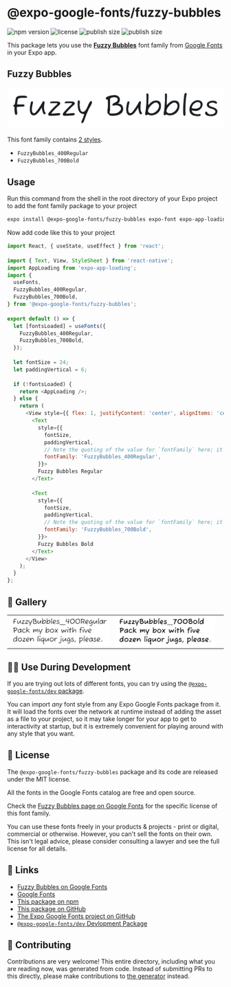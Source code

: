 # @expo-google-fonts/fuzzy-bubbles

![npm version](https://flat.badgen.net/npm/v/@expo-google-fonts/fuzzy-bubbles)
![license](https://flat.badgen.net/github/license/expo/google-fonts)
![publish size](https://flat.badgen.net/packagephobia/install/@expo-google-fonts/fuzzy-bubbles)
![publish size](https://flat.badgen.net/packagephobia/publish/@expo-google-fonts/fuzzy-bubbles)

This package lets you use the [**Fuzzy Bubbles**](https://fonts.google.com/specimen/Fuzzy+Bubbles) font family from [Google Fonts](https://fonts.google.com/) in your Expo app.

## Fuzzy Bubbles

![Fuzzy Bubbles](./font-family.png)

This font family contains [2 styles](#-gallery).

- `FuzzyBubbles_400Regular`
- `FuzzyBubbles_700Bold`

## Usage

Run this command from the shell in the root directory of your Expo project to add the font family package to your project
```sh
expo install @expo-google-fonts/fuzzy-bubbles expo-font expo-app-loading
```

Now add code like this to your project
```js
import React, { useState, useEffect } from 'react';

import { Text, View, StyleSheet } from 'react-native';
import AppLoading from 'expo-app-loading';
import {
  useFonts,
  FuzzyBubbles_400Regular,
  FuzzyBubbles_700Bold,
} from '@expo-google-fonts/fuzzy-bubbles';

export default () => {
  let [fontsLoaded] = useFonts({
    FuzzyBubbles_400Regular,
    FuzzyBubbles_700Bold,
  });

  let fontSize = 24;
  let paddingVertical = 6;

  if (!fontsLoaded) {
    return <AppLoading />;
  } else {
    return (
      <View style={{ flex: 1, justifyContent: 'center', alignItems: 'center' }}>
        <Text
          style={{
            fontSize,
            paddingVertical,
            // Note the quoting of the value for `fontFamily` here; it expects a string!
            fontFamily: 'FuzzyBubbles_400Regular',
          }}>
          Fuzzy Bubbles Regular
        </Text>

        <Text
          style={{
            fontSize,
            paddingVertical,
            // Note the quoting of the value for `fontFamily` here; it expects a string!
            fontFamily: 'FuzzyBubbles_700Bold',
          }}>
          Fuzzy Bubbles Bold
        </Text>
      </View>
    );
  }
};

```

## 🔡 Gallery


||||
|-|-|-|
|![FuzzyBubbles_400Regular](./FuzzyBubbles_400Regular.ttf.png)|![FuzzyBubbles_700Bold](./FuzzyBubbles_700Bold.ttf.png)|||


## 👩‍💻 Use During Development

If you are trying out lots of different fonts, you can try using the [`@expo-google-fonts/dev` package](https://github.com/expo/google-fonts/tree/master/font-packages/dev#readme).

You can import *any* font style from any Expo Google Fonts package from it. It will load the fonts
over the network at runtime instead of adding the asset as a file to your project, so it may take longer
for your app to get to interactivity at startup, but it is extremely convenient
for playing around with any style that you want.

## 📖 License

The `@expo-google-fonts/fuzzy-bubbles` package and its code are released under the MIT license.

All the fonts in the Google Fonts catalog are free and open source.

Check the [Fuzzy Bubbles page on Google Fonts](https://fonts.google.com/specimen/Fuzzy+Bubbles) for the specific license of this font family.

You can use these fonts freely in your products & projects - print or digital, commercial or otherwise. However, you can't sell the fonts on their own. This isn't legal advice, please consider consulting a lawyer and see the full license for all details.

## 🔗 Links

- [Fuzzy Bubbles on Google Fonts](https://fonts.google.com/specimen/Fuzzy+Bubbles)
- [Google Fonts](https://fonts.google.com/)
- [This package on npm](https://www.npmjs.com/package/@expo-google-fonts/fuzzy-bubbles)
- [This package on GitHub](https://github.com/expo/google-fonts/tree/master/font-packages/fuzzy-bubbles)
- [The Expo Google Fonts project on GitHub](https://github.com/expo/google-fonts)
- [`@expo-google-fonts/dev` Devlopment Package](https://github.com/expo/google-fonts/tree/master/font-packages/dev)

## 🤝 Contributing

Contributions are very welcome! This entire directory, including what you are reading now, was generated from code. Instead of submitting PRs to this directly, please make contributions to [the generator](https://github.com/expo/google-fonts/tree/master/packages/generator) instead.
